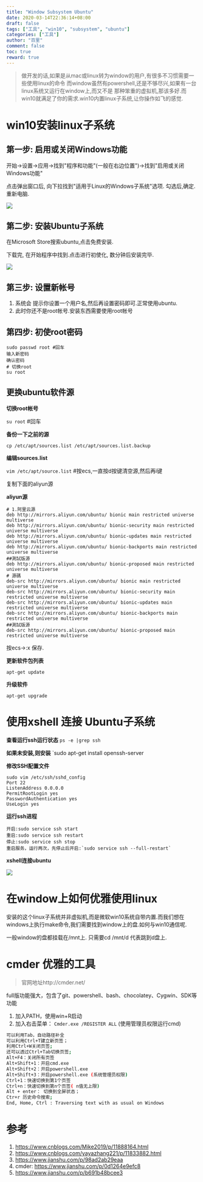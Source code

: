```yaml
---
title: "Window Subsystem Ubuntu"
date: 2020-03-14T22:36:14+08:00
draft: false
tags: ["工具", "win10", "subsystem", "ubuntu"]
categories: ["工具"]
author: "百里"
comment: false
toc: true
reward: true
---
```


> 做开发的话,如果是从mac或linux转为window的用户,有很多不习惯需要一些使用linux的命令
>而window虽然有powershell,还是不够尽兴,如果有一台linux系统又运行在window上,而又不是
>那种笨重的虚拟机,那该多好.而win10就满足了你的需求.win10内置linux子系统,让你操作如飞的感觉.

# win10安装linux子系统

## 第一步: 启用或关闭Windows功能

开始->设置->应用->找到"程序和功能"(一般在右边位置")->找到"启用或关闭Windows功能"

点击弹出窗口后, 向下拉找到"适用于Linux的Windows子系统"选项. 勾选后,确定. 重新电脑.

![](https://cdn.jsdelivr.net/gh/yezihack/assets/b/20200417142630.png?imageslim)

## 第二步: 安装Ubuntu子系统

在Microsoft Store搜索ubuntu,点击免费安装.

下载完, 在开始程序中找到.点击进行初使化, 数分钟后安装完毕.

![](https://cdn.jsdelivr.net/gh/yezihack/assets/b/20200417142734.png?imageslim)

## 第三步: 设置新帐号

1. 系统会 提示你设置一个用户名,然后再设置密码即可.正常使用ubuntu. 
2. 此时你还不是root帐号.安装东西需要使用root帐号

## 第四步:  初使root密码 

```
sudo passwd root #回车
输入新密码
确认密码
# 切换root
su root
```

## 更换ubuntu软件源

**切换root帐号**

`su root` #回车

**备份一下之前的源**

`cp /etc/apt/sources.list /etc/apt/sources.list.backup`

**编辑sources.list**

`vim /etc/apt/source.list` #按ecs,一直按d按键清空源,然后再i键

复制下面的aliyun源

**aliyun源**

```
# 1.阿里云源
deb http://mirrors.aliyun.com/ubuntu/ bionic main restricted universe multiverse
deb http://mirrors.aliyun.com/ubuntu/ bionic-security main restricted universe multiverse
deb http://mirrors.aliyun.com/ubuntu/ bionic-updates main restricted universe multiverse
deb http://mirrors.aliyun.com/ubuntu/ bionic-backports main restricted universe multiverse
##測試版源
deb http://mirrors.aliyun.com/ubuntu/ bionic-proposed main restricted universe multiverse
# 源碼
deb-src http://mirrors.aliyun.com/ubuntu/ bionic main restricted universe multiverse
deb-src http://mirrors.aliyun.com/ubuntu/ bionic-security main restricted universe multiverse
deb-src http://mirrors.aliyun.com/ubuntu/ bionic-updates main restricted universe multiverse
deb-src http://mirrors.aliyun.com/ubuntu/ bionic-backports main restricted universe multiverse
##測試版源
deb-src http://mirrors.aliyun.com/ubuntu/ bionic-proposed main restricted universe multiverse

```

按ecs->:x 保存.

**更新软件包列表**

`apt-get update`

**升级软件**

`apt-get upgrade`

# 使用xshell 连接 Ubuntu子系统

**查看运行ssh运行状态**
`ps -e |grep ssh`

**如果未安装,则安装**
`sudo apt-get install openssh-server

**修改SSH配置文件**
```shell script
sudo vim /etc/ssh/sshd_config
Port 22
ListenAddress 0.0.0.0
PermitRootLogin yes
PasswordAuthentication yes
UseLogin yes
```

**运行ssh进程**

```
开启:sudo service ssh start
重启:sudo service ssh restart
停止:sudo service ssh stop
重启服务，运行两次，先停止后开启:`sudo service ssh --full-restart`
```


**xshell连接ubuntu**

![](https://cdn.jsdelivr.net/gh/yezihack/assets/b/20200417142818.png?imageslim)

# 在window上如何优雅使用linux

安装的这个linux子系统并非虚拟机,而是微软win10系统自带内置.而我们想在windows上执行make命令,我们需要找到window上的盘.如何与win10通信呢.

一般window的盘都挂载在/mnt上. 只需要cd /mnt/d 代表跳到d盘上.

# cmder 优雅的工具
> 官网地址http://cmder.net/ 

full版功能强大，包含了git、powershell、bash、chocolatey、Cygwin、SDK等功能 

1. 加入PATH，使用win+R启动
1. 加入右击菜单： `Cmder.exe /REGISTER ALL` (使用管理员权限运行cmd)

```bash
可以利用Tab，自动路径补全
可以利用Ctrl+T建立新页签；
利用Ctrl+W关闭页签;
还可以透过Ctrl+Tab切换页签;
Alt+F4：关闭所有页签
Alt+Shift+1：开启cmd.exe
Alt+Shift+2：开启powershell.exe
Alt+Shift+3：开启powershell.exe (系统管理员权限)
Ctrl+1：快速切换到第1个页签
Ctrl+n：快速切换到第n个页签( n值无上限)
Alt + enter： 切换到全屏状态；
Ctr+r 历史命令搜索;
End, Home, Ctrl : Traversing text with as usual on Windows
```

# 参考

1. https://www.cnblogs.com/Mike2019/p/11888164.html
2. https://www.cnblogs.com/yayazhang221/p/11833882.html
3. https://www.jianshu.com/p/98ad2ab29eaa
1. cmder: https://www.jianshu.com/p/0d1264e9efc8   
1. https://www.jianshu.com/p/b691b48bcee3
